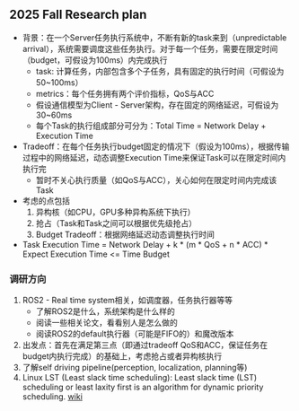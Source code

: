 ## 2025 Fall Research plan
- 背景：在一个Server任务执行系统中，不断有新的task来到（unpredictable arrival），系统需要调度这些任务执行。对于每一个任务，需要在限定时间（budget，可假设为100ms）内完成执行
    - task: 计算任务，内部包含多个子任务，具有固定的执行时间（可假设为50~100ms）
    - metrics：每个任务拥有两个评价指标，QoS与ACC
    - 假设通信模型为Client - Server架构，存在固定的网络延迟，可假设为30~60ms
    - 每个Task的执行组成部分可分为：Total Time = Network Delay + Execution Time
- Tradeoff：在每个任务执行budget固定的情况下（假设为100ms），根据传输过程中的网络延迟，动态调整Execution Time来保证Task可以在限定时间内执行完
    - 暂时不关心执行质量（如QoS与ACC），关心如何在限定时间内完成该Task
- 考虑的点包括
    1. 异构核（如CPU，GPU多种异构系统下执行）
    2. 抢占（Task和Task之间可以根据优先级抢占）
    3. Budget Tradeoff：根据网络延迟动态调整执行时间
- Task Execution Time = Network Delay + k * (m * QoS + n * ACC) * Expect Execution Time <= Time Budget
### 调研方向
1. ROS2 - Real time system相关，如调度器，任务执行器等等
    - 了解ROS2是什么，系统架构是什么样的
    - 阅读一些相关论文，看看别人是怎么做的
    - 阅读ROS2的default执行器（可能是FIFO的）和魔改版本
2. 出发点：首先在满足第三点（即通过tradeoff QoS和ACC，保证任务在budget内执行完成）的基础上，考虑抢占或者异构核执行
3. 了解self driving pipeline(perception, localization, planning等)
4. Linux LST (Least slack time scheduling): Least slack time (LST) scheduling or least laxity first is an algorithm for dynamic priority scheduling. [wiki](https://en.wikipedia.org/wiki/Least_slack_time_scheduling)